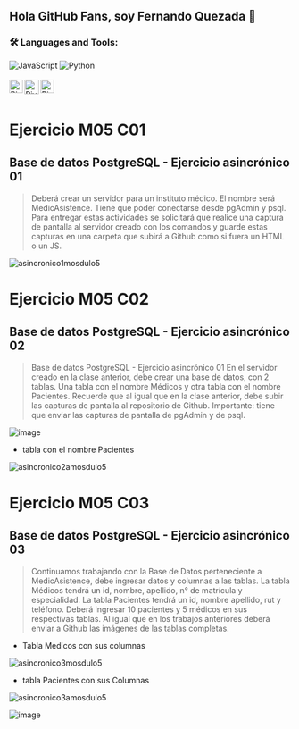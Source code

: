 ## Hola GitHub Fans, soy Fernando Quezada  👋
### 🛠️ Languages and Tools:
![JavaScript](https://img.shields.io/badge/-JavaScript-000000?style=flat&logo=javascript)
![Python](https://img.shields.io/badge/Python-3776AB?style=flat-square&logo=Python&logoColor=white)
<br>
<br> 
   <a href="https://www.linkedin.com/in/fernando-quezada-pu%C3%B1o-0b99b957/" class="social-media-icon">
   <img align="left" alt="Piyush Pravin | Linkedin" width="24px" src="https://github.com/piyushP7pravin/piyushP7pravin/blob/master/Linkedin.svg" />
  </a>
  <a href="mailto:fdoquezadapuno@gmail.com">
    <img align="left" alt="Piyush Pravin | Gmail" width="26px" src="https://github.com/piyushP7pravin/piyushP7pravin/blob/master/Gmail.svg"/>
 </a>
    <a href="https://www.instagram.com/elferna_2/" class="social-media-icon">
    <img align="left" alt="Piyush Pravin | Instagram" width="24px" src="https://github.com/piyushP7pravin/piyushP7pravin/blob/master/Instagram.svg" />
  </a>
<br>
<br>
       


# Ejercicio M05 C01
## Base de datos PostgreSQL - Ejercicio asincrónico 01
> Deberá crear un servidor para un instituto médico. El nombre será MedicAsistence.
Tiene que poder conectarse desde pgAdmin y psql.
Para entregar estas actividades se solicitará que realice una captura de pantalla al
servidor creado con los comandos y guarde estas capturas en una carpeta que
subirá a Github como si fuera un HTML o un JS.

![asincronico1mosdulo5](https://user-images.githubusercontent.com/86123944/173220442-c7c95a72-d9a7-413e-9062-f16c8bf67fa2.jpg)

# Ejercicio M05 C02
## Base de datos PostgreSQL - Ejercicio asincrónico 02

>Base de datos PostgreSQL - Ejercicio asincrónico 01
En el servidor creado en la clase anterior, debe crear una base de datos, con 2
tablas. Una tabla con el nombre Médicos y otra tabla con el nombre Pacientes.
Recuerde que al igual que en la clase anterior, debe subir las capturas de pantalla al
repositorio de Github.
Importante: tiene que enviar las capturas de pantalla de pgAdmin y de psql.


![image](https://user-images.githubusercontent.com/86123944/173220911-74330d6f-0465-4d27-b755-51ff7b70004a.png)

- tabla con el nombre Pacientes

![asincronico2amosdulo5](https://user-images.githubusercontent.com/86123944/173221065-73afbc0a-47a4-4d1c-a725-6f16a1aa5f76.jpg)

# Ejercicio M05 C03
## Base de datos PostgreSQL - Ejercicio asincrónico 03

>Continuamos trabajando con la Base de Datos perteneciente a MedicAsistence, debe
ingresar datos y columnas a las tablas.
La tabla Médicos tendrá un id, nombre, apellido, n° de matrícula y especialidad.
La tabla Pacientes tendrá un id, nombre apellido, rut y teléfono.
Deberá ingresar 10 pacientes y 5 médicos en sus respectivas tablas.
Al igual que en los trabajos anteriores deberá enviar a Github las imágenes de las
tablas completas.

- Tabla Medicos con sus columnas

![asincronico3mosdulo5](https://user-images.githubusercontent.com/86123944/173253038-bebf6e41-2c4e-4137-ac4a-dc650b16ebce.jpg)

- tabla Pacientes con sus Columnas

![asincronico3amosdulo5](https://user-images.githubusercontent.com/86123944/173253554-e6a51222-1b80-4231-8c4a-2ad020a2ebd7.jpg)

![image](https://user-images.githubusercontent.com/86123944/173254109-16a5e85e-5da5-4060-a568-9438367bf833.png)




 
